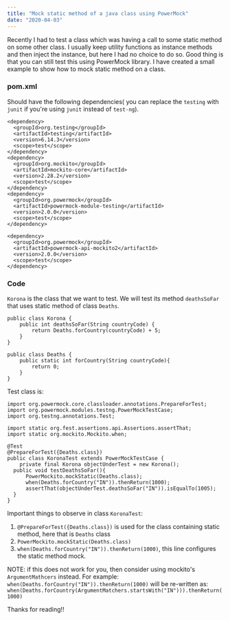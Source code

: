 ```yaml
---
title: "Mock static method of a java class using PowerMock"
date: "2020-04-03"
---
```


Recently I had to test a class which was having a call to some static method on some other class. 
I usually keep utility functions as instance methods and then inject the instance, but here I had no choice to do so.
Good thing is that you can still test this using PowerMock library. I have created a small example to show how to mock 
static method on a class.

### pom.xml 
Should have the following dependencies( you can replace the `testing` with `junit` if you're using `junit` instead of `test-ng`).

```
<dependency>
  <groupId>org.testing</groupId>
  <artifactId>testing</artifactId>
  <version>6.14.3</version>
  <scope>test</scope>
</dependency>
<dependency>
  <groupId>org.mockito</groupId>
  <artifactId>mockito-core</artifactId>
  <version>2.28.2</version>
  <scope>test</scope>
</dependency>
<dependency>
  <groupId>org.powermock</groupId>
  <artifactId>powermock-module-testing</artifactId>
  <version>2.0.0</version>
  <scope>test</scope>
</dependency>

<dependency>
  <groupId>org.powermock</groupId>
  <artifactId>powermock-api-mockito2</artifactId>
  <version>2.0.0</version>
  <scope>test</scope>
</dependency>
```

### Code

`Korona` is the class that we want to test. We will test its method `deathsSoFar` that uses static method of class `Deaths`.
```
public class Korona {
    public int deathsSoFar(String countryCode) {
        return Deaths.forCountry(countryCode) + 5;
    }
}

public class Deaths {
    public static int forCountry(String countryCode){
        return 0;
    }
}
```


Test class is:
```import org.powermock.api.mockito.PowerMockito;
import org.powermock.core.classloader.annotations.PrepareForTest;
import org.powermock.modules.testng.PowerMockTestCase;
import org.testng.annotations.Test;

import static org.fest.assertions.api.Assertions.assertThat;
import static org.mockito.Mockito.when;

@Test
@PrepareForTest({Deaths.class})
public class KoronaTest extends PowerMockTestCase {
    private final Korona objectUnderTest = new Korona();
  public void testDeathsSoFar(){
      PowerMockito.mockStatic(Deaths.class);
      when(Deaths.forCountry("IN")).thenReturn(1000);
      assertThat(objectUnderTest.deathsSoFar("IN")).isEqualTo(1005);
  }
}
```


Important things to observe in class `KoronaTest`:
1. `@PrepareForTest({Deaths.class})` is used for the class containing static method, here that is `Deaths` class
2.  `PowerMockito.mockStatic(Deaths.class)`
3.  `when(Deaths.forCountry("IN")).thenReturn(1000)`, this line configures the static method mock.

NOTE: if this does not work for you, then consider using mockito's `ArgumentMathcers` instead. 
For example: 
`when(Deaths.forCountry("IN")).thenReturn(1000)`
will be re-written as:
`when(Deaths.forCountry(ArgumentMatchers.startsWith("IN"))).thenReturn(1000)`


Thanks for reading!!